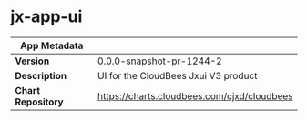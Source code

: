 # jx-app-ui

|App Metadata||
|---|---|
| **Version** | 0.0.0-snapshot-pr-1244-2 |
| **Description** | UI for the CloudBees Jxui V3 product |
| **Chart Repository** | https://charts.cloudbees.com/cjxd/cloudbees |
